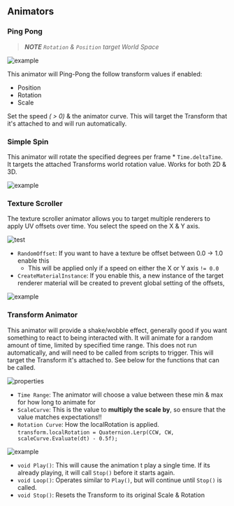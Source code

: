 ﻿## Animators
### Ping Pong
> _**NOTE** `Rotation` & `Position` target World Space_

![example](../Images/pingpong_example.gif)

This animator will Ping-Pong the follow transform values if enabled:
- Position
- Rotation
- Scale

Set the speed _( > 0)_ & the animator curve. This will target the Transform that it's attached to and will run automatically.
### Simple Spin
This animator will rotate the specified degrees per frame * `Time.deltaTime`. It targets the attached Transforms world
rotation value. Works for both 2D & 3D.

![example](../Images/simple-spin_example.gif)

### Texture Scroller
The texture scroller animator allows you to target multiple renderers to apply UV offsets over time. You select the speed
on the X & Y axis.

![test](../Images/texture_scroller.png)

- `RandomOffset`: If you want to have a texture be offset between 0.0 -> 1.0 enable this
    - This will be applied only if a speed on either the X or Y axis `!= 0.0`
- `CreateMaterialInstance`: If you enable this, a new instance of the target renderer material will be created to prevent
  global setting of the offsets,

![example](../Images/texture-scroller_example3.gif)

### Transform Animator
This animator will provide a shake/wobble effect, generally good if you want something to react to being interacted with.
It will animate for a random amount of time, limited by specified time range. This does not run automatically, and will
need to be called from scripts to trigger. This will target the Transform it's attached to. See below for the functions that can be called.

![properties](../Images/transform_animator.png)
- `Time Range`: The animator will choose a value between these min & max for how long to animate for
- `ScaleCurve`: This is the value to **multiply the scale by**, so ensure that the value matches expectations!!
- `Rotation Curve`: How the localRotation is applied. `transform.localRotation = Quaternion.Lerp(CCW, CW, scaleCurve.Evaluate(dt) - 0.5f);`

![example](../Images/transform-animator_example3.gif)

- `void Play()`: This will cause the animation t play a single time. If its already playing, it will call `Stop()` before it starts again.
- `void Loop()`: Operates similar to `Play()`, but will continue until `Stop()` is called.
- `void Stop()`: Resets the Transform to its original Scale & Rotation